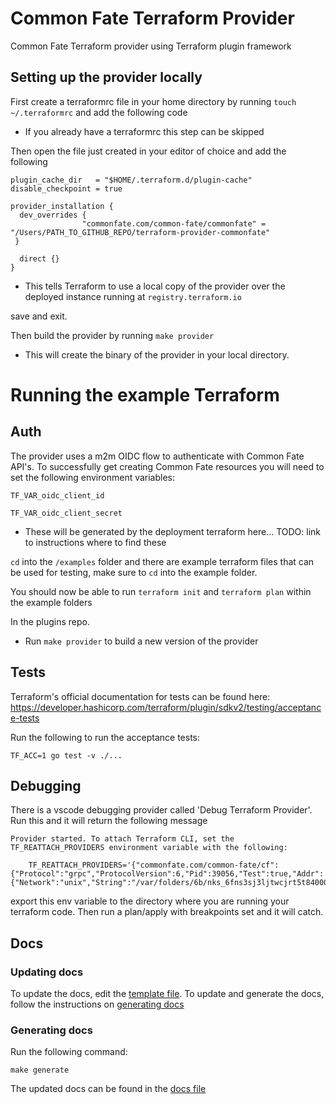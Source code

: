 # Common Fate Terraform Provider

Common Fate Terraform provider using Terraform plugin framework

## Setting up the provider locally

First create a terraformrc file in your home directory by running `touch ~/.terraformrc` and add the following code

- If you already have a terraformrc this step can be skipped

Then open the file just created in your editor of choice and add the following

```
plugin_cache_dir   = "$HOME/.terraform.d/plugin-cache"
disable_checkpoint = true

provider_installation {
  dev_overrides {
                "commonfate.com/common-fate/commonfate" = "/Users/PATH_TO_GITHUB_REPO/terraform-provider-commonfate"
 }

  direct {}
}
```
- This tells Terraform to use a local copy of the provider over the deployed instance running at `registry.terraform.io`

save and exit.

Then build the provider by running `make provider`
- This will create the binary of the provider in your local directory.

# Running the example Terraform

## Auth 
The provider uses a m2m OIDC flow to authenticate with Common Fate API's. To successfully get creating Common Fate resources you will need to set the following environment variables:

```
TF_VAR_oidc_client_id

TF_VAR_oidc_client_secret
```
- These will be generated by the deployment terraform here... TODO: link to instructions where to find these


`cd` into the `/examples` folder and there are example terraform files that can be used for testing, make sure to `cd` into the example folder.

You should now be able to run `terraform init` and `terraform plan` within the example folders

In the plugins repo.
- Run `make provider` to build a new version of the provider

## Tests

Terraform's official documentation for tests can be found here: https://developer.hashicorp.com/terraform/plugin/sdkv2/testing/acceptance-tests

Run the following to run the acceptance tests:

```
TF_ACC=1 go test -v ./...
```

## Debugging
There is a vscode debugging provider called 'Debug Terraform Provider'. Run this and it will return the following message

```
Provider started. To attach Terraform CLI, set the TF_REATTACH_PROVIDERS environment variable with the following:

	TF_REATTACH_PROVIDERS='{"commonfate.com/common-fate/cf":{"Protocol":"grpc","ProtocolVersion":6,"Pid":39056,"Test":true,"Addr":{"Network":"unix","String":"/var/folders/6b/nks_6fns3sj3ljtwcjrt5t840000gn/T/plugin2126076831"}}}'
```

export this env variable to the directory where you are running your terraform code. Then run a plan/apply with breakpoints set and it will catch. 

## Docs

### Updating docs

To update the docs, edit the [template file](./templates/index.md.tmpl). To update and generate the docs, follow the instructions on [generating docs](#generating-docs)

### Generating docs

Run the following command:

```
make generate
```

The updated docs can be found in the [docs file](./docs/index.md)

